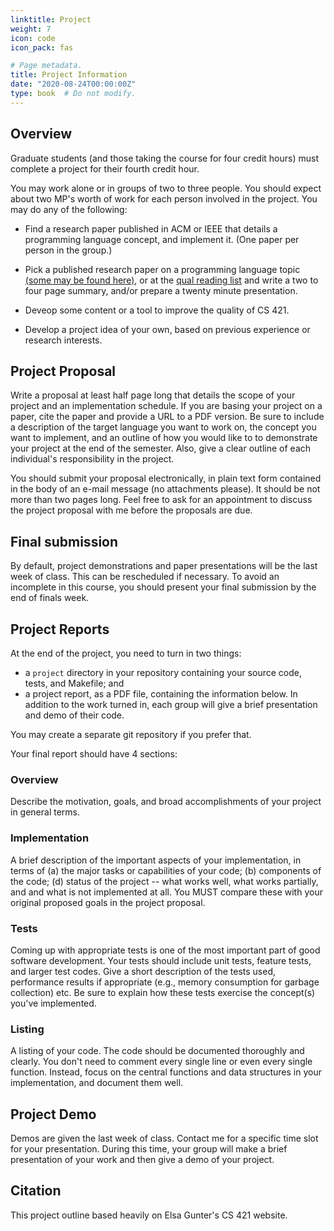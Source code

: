 ```yaml
---
linktitle: Project
weight: 7
icon: code
icon_pack: fas

# Page metadata.
title: Project Information
date: "2020-08-24T00:00:00Z"
type: book  # Do not modify.
---
```


## Overview

Graduate students (and those taking the course for four credit hours) must complete
a project for their fourth credit hour.

You may work alone or in groups of two to three people. You should expect about
two MP's worth of work for each person involved in the project. You may do any
of the following:

- Find a research paper published in ACM or IEEE that details a programming
  language concept, and implement it.  (One paper per person in the group.)

- Pick a published research paper on a
  programming language topic [(some may be found here)](https://wiki.haskell.org/Research_papers),
  or at the [qual reading list](http://plfmse.cs.illinois.edu/programminglanguages.html) and
  write a two to four page summary, and/or prepare a twenty minute presentation.

- Deveop some content or a tool to improve the quality of CS 421.

- Develop a project idea of your own, based on previous experience or research interests.


## Project Proposal

Write a proposal at least half page long that details the scope of your project
and an implementation schedule. If you are basing your project on a paper, cite
the paper and provide a URL to a PDF version. Be sure to include a description
of the target language you want to work on, the concept you want to implement,
and an outline of how you would like to to demonstrate your project at the end
of the semester. Also, give a clear outline of each individual's responsibility
in the project.

You should submit your proposal electronically, in plain text form contained in
the body of an e-mail message (no attachments please). It should be not more
than two pages long. Feel free to ask for an appointment to discuss the project
proposal with me before the proposals are due.

## Final submission

By default, project demonstrations and paper presentations will be the last week of class.
This can be rescheduled if necessary. To avoid an incomplete in this course, you
should present your final submission by the end of finals week.

## Project Reports

At the end of the project, you need to turn in two things:

- a `project` directory in your repository containing your source code, tests, and Makefile; and
- a project report, as a PDF file, containing the information below. In addition to the work turned in, each group will give a brief presentation and demo of their code.

You may create a separate git repository if you prefer that.

Your final report should have 4 sections:

### Overview

  Describe the motivation, goals, and broad accomplishments of your project in general terms.

### Implementation

  A brief description of the important aspects of your implementation, in terms of (a) the major tasks or capabilities of your code; (b) components of the code; (d) status of the project -- what works well, what works partially, and and what is not implemented at all. You MUST compare these with your original proposed goals in the project proposal.

### Tests

  Coming up with appropriate tests is one of the most important part of good software development. Your tests should include unit tests, feature tests, and larger test codes. Give a short description of the tests used, performance results if appropriate (e.g., memory consumption for garbage collection) etc. Be sure to explain how these tests exercise the concept(s) you've implemented.

### Listing

  A listing of your code. The code should be documented thoroughly and clearly. You don't need to comment every single line or even every single function. Instead, focus on the central functions and data structures in your implementation, and document them well.

## Project Demo

Demos are given the last week of class.  Contact me for a specific time slot for your presentation. During this time, your group will make a brief presentation of your work and then give a demo of your project.

## Citation

This project outline based heavily on Elsa Gunter's CS 421 website.
